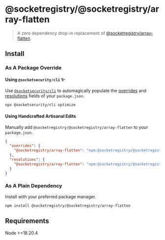 # @socketregistry/@socketregistry/array-flatten

> A zero dependency drop-in replacement of
> [@socketregistry/array-flatten](https://www.npmjs.com/package/@socketregistry/array-flatten).

## Install

### As A Package Override

#### Using `@socketsecurity/cli` :sparkles:

Use [`@socketsecurity/cli`](https://www.npmjs.com/package/@socketsecurity/cli)
to automagically populate the
[overrides](https://docs.npmjs.com/cli/v9/configuring-npm/package-json#overrides)
and [resolutions](https://yarnpkg.com/configuration/manifest#resolutions) fields
of your `package.json`.

```sh
npx @socketsecurity/cli optimize
```

#### Using Handcrafted Artisanal Edits

Manually add `@socketregistry/@socketregistry/array-flatten` to your
`package.json`.

```json
{
  "overrides": {
    "@socketregistry/array-flatten": "npm:@socketregistry/@socketregistry/array-flatten@^1"
  },
  "resolutions": {
    "@socketregistry/array-flatten": "npm:@socketregistry/@socketregistry/array-flatten@^1"
  }
}
```

### As A Plain Dependency

Install with your preferred package manager.

```sh
npm install @socketregistry/@socketregistry/array-flatten
```

## Requirements

Node &gt;=18.20.4
